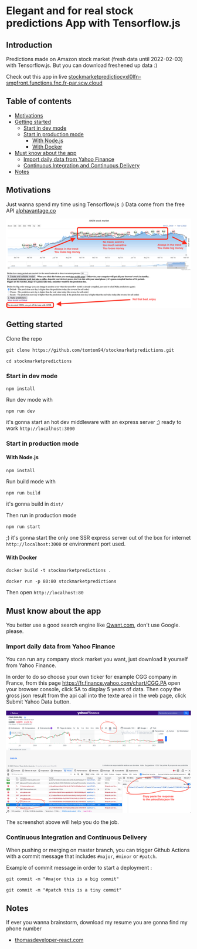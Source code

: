 # Elegant and for real stock predictions App with Tensorflow.js

## Introduction

Predictions made on Amazon stock market (fresh data until 2022-02-03) with Tensorflow.js. But you can download freshened up data :)

Check out this app in live [stockmarketpredictiocvxl0lfn-smpfront.functions.fnc.fr-par.scw.cloud](https://stockmarketpredictiocvxl0lfn-smpfront.functions.fnc.fr-par.scw.cloud)

## Table of contents

- [Motivations](#motivations)
- [Getting started](#getting-started)
  - [Start in dev mode](#start-in-dev-mode)
  - [Start in production mode](#start-in-production-mode)
    - [With Node.js](#with-nodejs)
    - [With Docker](#with-docker)
- [Must know about the app](#must-know-about-the-app)
  - [Import daily data from Yahoo Finance](#import-daily-data-from-yahoo-finance)
  - [Continuous Integration and Continuous Delivery](#continuous-integration-and-continuous-delivery)
- [Notes](#notes)

## Motivations

Just wanna spend my time using Tensorflow.js :)
Data come from the free API [alphavantage.co](https://www.alphavantage.co/query?function=TIME_SERIES_DAILY_ADJUSTED&symbol=AMZN&outputsize=full&apikey=NOKEY)

![alt text](src/screenshot.png?raw=true "Result graph with the predictions line")

## Getting started

Clone the repo

```git
git clone https://github.com/tomtom94/stockmarketpredictions.git
```

```git
cd stockmarketpredictions
```

### Start in dev mode

```npm
npm install
```

Run dev mode with

```npm
npm run dev
```

it's gonna start an hot dev middleware with an express server ;) ready to work `http://localhost:3000`

### Start in production mode

#### With Node.js

```npm
npm install
```

Run build mode with

```npm
npm run build
```

it's gonna build in `dist/`

Then run in production mode

```npm
npm run start
```

;) it's gonna start the only one SSR express server out of the box for internet `http://localhost:3000` or environment port used.

#### With Docker

```docker
docker build -t stockmarketpredictions .
```

```docker
docker run -p 80:80 stockmarketpredictions
```

Then open `http://localhost:80`

## Must know about the app

You better use a good search engine like [Qwant.com](https://qwant.com), don't use Google. please.

### Import daily data from Yahoo Finance

You can run any company stock market you want, just download it yourself from Yahoo Finance.

In order to do so choose your own ticker for example CGG company in France, from this page https://fr.finance.yahoo.com/chart/CGG.PA open your browser console, click 5A to display 5 years of data. Then copy the gross json result from the api call into the texte area in the web page, click Submit Yahoo Data button.

![alt text](src/yahooFinance.png?raw=true "Yahoo Finance")

The screenshot above will help you do the job.


### Continuous Integration and Continuous Delivery

When pushing or merging on master branch, you can trigger Github Actions with a commit message that includes `#major`, `#minor` or `#patch`.

Example of commit message in order to start a deployment :

```git
git commit -m "#major this is a big commit"
```

```git
git commit -m "#patch this is a tiny commit"
```

## Notes

If ever you wanna brainstorm, download my resume you are gonna find my phone number

- [thomasdeveloper-react.com](https://www.thomasdeveloper-react.com)
